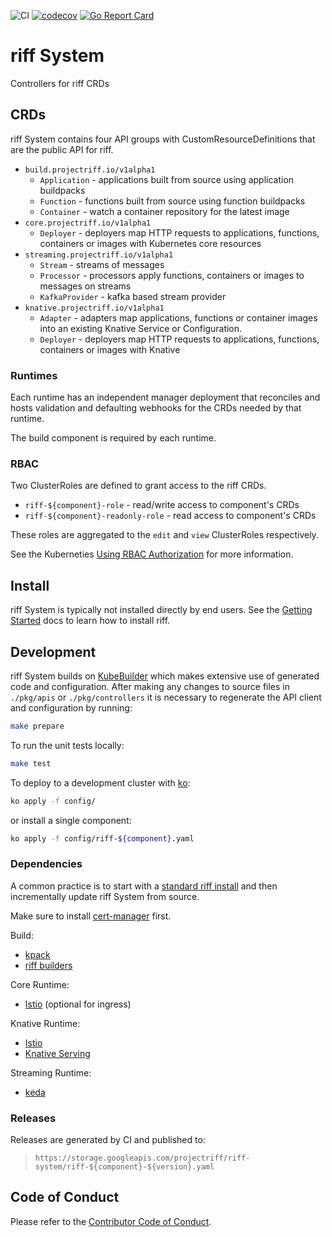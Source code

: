 ![CI](https://github.com/projectriff/system/workflows/CI/badge.svg)
[![codecov](https://codecov.io/gh/projectriff/system/branch/master/graph/badge.svg)](https://codecov.io/gh/projectriff/system) 
[![Go Report Card](https://goreportcard.com/badge/github.com/projectriff/system)](https://goreportcard.com/report/github.com/projectriff/system)

# riff System

Controllers for riff CRDs

## CRDs

riff System contains four API groups with CustomResourceDefinitions that are the public API for riff.

- `build.projectriff.io/v1alpha1`
  - `Application` - applications built from source using application buildpacks
  - `Function` - functions built from source using function buildpacks
  - `Container` - watch a container repository for the latest image
- `core.projectriff.io/v1alpha1`
  - `Deployer` - deployers map HTTP requests to applications, functions, containers or images with Kubernetes core resources
- `streaming.projectriff.io/v1alpha1`
  - `Stream` - streams of messages
  - `Processor` - processors apply functions, containers or images to messages on streams
  - `KafkaProvider` - kafka based stream provider
- `knative.projectriff.io/v1alpha1`
  - `Adapter` - adapters map applications, functions or container images into an existing Knative Service or Configuration.
  - `Deployer` - deployers map HTTP requests to applications, functions, containers or images with Knative

### Runtimes

Each runtime has an independent manager deployment that reconciles and hosts validation and defaulting webhooks for the CRDs needed by that runtime.

The build component is required by each runtime. 

### RBAC

Two ClusterRoles are defined to grant access to the riff CRDs.

- `riff-${component}-role` - read/write access to component's CRDs
- `riff-${component}-readonly-role` - read access to component's CRDs

These roles are aggregated to the `edit` and `view` ClusterRoles respectively.

See the Kuberneties [Using RBAC Authorization](https://kubernetes.io/docs/reference/access-authn-authz/rbac/) for more information.

## Install

riff System is typically not installed directly by end users. See the [Getting Started](https://projectriff.io/docs/getting-started/) docs to learn how to install riff.

## Development

riff System builds on [KubeBuilder](https://www.kubebuilder.io) which makes extensive use of generated code and configuration. After making any changes to source files in `./pkg/apis` or `./pkg/controllers` it is necessary to regenerate the API client and configuration by running:

```sh
make prepare
```

To run the unit tests locally:

```sh
make test
```

To deploy to a development cluster with [ko](https://github.com/google/ko):

```sh
ko apply -f config/
```

or install a single component:

```sh
ko apply -f config/riff-${component}.yaml
```

### Dependencies

A common practice is to start with a [standard riff install](https://github.com/projectriff/charts) and then incrementally update riff System from source.

Make sure to install [cert-manager](https://cert-manager.io/docs/installation/kubernetes/) first.

Build:

- [kpack](https://github.com/pivotal/kpack)
- [riff builders](https://github.com/projectriff/builder)

Core Runtime:

- [Istio](https://istio.io) (optional for ingress)

Knative Runtime:

- [Istio](https://istio.io)
- [Knative Serving](https://github.com/knative/serving)

Streaming Runtime:
- [keda](https://github.com/kedacore/keda)

### Releases

Releases are generated by CI and published to:

> `https://storage.googleapis.com/projectriff/riff-system/riff-${component}-${version}.yaml`

## Code of Conduct

Please refer to the [Contributor Code of Conduct](CODE_OF_CONDUCT.adoc).
